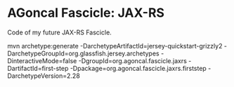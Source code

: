 # AGoncal Fascicle: JAX-RS

Code of my future JAX-RS Fascicle.

mvn archetype:generate -DarchetypeArtifactId=jersey-quickstart-grizzly2 -DarchetypeGroupId=org.glassfish.jersey.archetypes -DinteractiveMode=false -DgroupId=org.agoncal.fascicle.jaxrs -DartifactId=first-step -Dpackage=org.agoncal.fascicle.jaxrs.firststep -DarchetypeVersion=2.28

